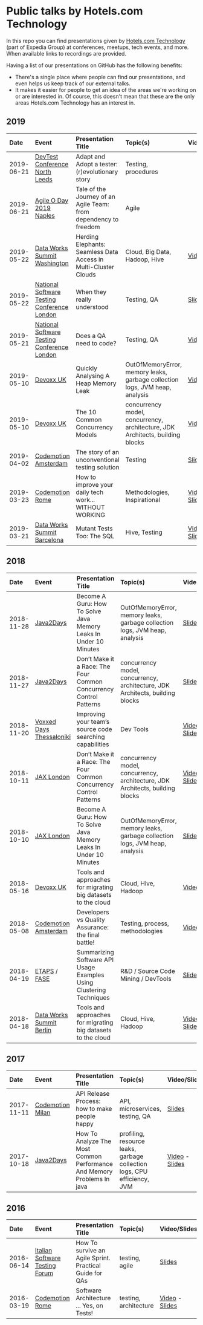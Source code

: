 
# Public talks by Hotels.com Technology
In this repo you can find presentations given by
[Hotels.com Technology](https://medium.com/hotels-com-technology) (part of Expedia Group) at conferences,
meetups, tech events, and more. When available links to recordings are
provided.

Having a list of our presentations on GitHub has the following benefits:
- There's a single place where people can find our presentations, and
  even helps us keep track of our external talks.
- It makes it easier for people to get an idea of the areas we're
  working on or are interested in. Of course, this doesn't mean that
  these are the only areas Hotels.com Technology has an interest in.

## 2019

| Date       | Event                                                                           | Presentation Title                                              | Topic(s)                      | Video/Slides                                                                                                        |
|:-----------|:--------------------------------------------------------------------------------|:----------------------------------------------------------------|:------------------------------|:--------------------------------------------------------------------------------------------------------------------|
| 2019-06-21 | [DevTest Conference North Leeds](https://www.softwaretestingnews.co.uk/products/devtest-conference-north/) |Adapt and Adopt a tester: (r)evolutionary story | Testing, procedures ||
| 2019-06-21 | [Agile O Day 2019 Naples](http://www.agilecommunitycampania.it/agile-oday-2019/) |Tale of the Journey of an Agile Team: from dependency to freedom | Agile ||
| 2019-05-22 | [Data Works Summit Washington](https://dataworkssummit.com/washington-dc-2019/) | Herding Elephants: Seamless Data Access in Multi-Cluster Clouds | Cloud, Big Data, Hadoop, Hive | [Video](https://youtu.be/Wp0Apq5xShI)                                                                               |
| 2019-05-22 | [National Software Testing Conference London](https://www.softwaretestingnews.co.uk/products/national-software-testing-conference/) | When they really understood | Testing, QA |[Slides](https://www.slideshare.net/secret/vL4Im9C8uIw2Su) |
| 2019-05-21 | [National Software Testing Conference London](https://www.softwaretestingnews.co.uk/products/national-software-testing-conference/) | Does a QA need to code? | Testing, QA | [Video](https://www.mirobarsa.com/wp-content/uploads/2019/05/national-sw-conf-london-2019.mp4)                                                                               |
| 2019-05-10 | [Devoxx UK](https://www.devoxx.co.uk/)                                        | Quickly Analysing A Heap Memory Leak | OutOfMemoryError, memory leaks, garbage collection logs, JVM heap, analysis  | [Video](https://www.youtube.com/watch?v=JoQN4xoXY5Y)         |
| 2019-05-10 | [Devoxx UK](https://www.devoxx.co.uk/)                                        | The 10 Common Concurrency Models | concurrency model, concurrency, architecture, JDK Architects, building blocks  | [Video](https://www.youtube.com/watch?v=PNx9WqQ9QeA)                                                                                                                            |
| 2019-04-02 | [Codemotion Amsterdam](https://events.codemotion.com/conferences/amsterdam/2019/agenda/) | The story of an unconventional testing solution | Testing  |[Slides](https://www.slideshare.net/Codemotion/annarita-de-biase-miro-barsocchi-the-story-of-an-unconventional-testing-solution-codemotion-amsterdam-2019) |
| 2019-03-23 | [Codemotion Rome](https://events.codemotion.com/conferences/rome/2019/agenda/23-March/)      | How to improve your daily tech work... WITHOUT WORKING | Methodologies, Inspirational                 | [Video](https://www.youtube.com/watch?v=LVFcfwPqWqY) - [Slides](https://www.slideshare.net/secret/bYCSJIinuFYCaR)|
| 2019-03-21 | [Data Works Summit Barcelona](https://dataworkssummit.com/barcelona-2019/)      | Mutant Tests Too: The SQL                                       | Hive, Testing                 | [Video](https://youtu.be/PchdF0xAbEg) - [Slides](https://www.slideshare.net/Hadoop_Summit/mutant-tests-too-the-sql) |

## 2018
| Date       | Event                                                                         | Presentation Title                                                  | Topic(s)                            | Video/Slides                                                                                                                                                                    |
|:-----------|:------------------------------------------------------------------------------|:--------------------------------------------------------------------|:------------------------------------|:--------------------------------------------------------------------------------------------------------------------------------------------------------------------------------|
| 2018-11-28 | [Java2Days](https://java2days.com) | Become A Guru: How To Solve Java Memory Leaks In Under 10 Minutes | OutOfMemoryError, memory leaks, garbage collection logs, JVM heap, analysis                           | [Slides](https://2018.java2days.com/assets/uploads/sites/28/2018/11/JAVA2Days-2018-Memory.pdf) |
| 2018-11-27 | [Java2Days](https://java2days.com) | Don’t Make it a Race: The Four Common Concurrency Control Patterns | concurrency model, concurrency, architecture, JDK Architects, building blocks   | [Slides](https://2018.java2days.com/assets/uploads/sites/28/2018/11/JAVA2Days-2018-Concurrency.pdf) |
| 2018-11-20 | [Voxxed Days Thessaloniki](https://voxxeddays.com/thessaloniki/)              | Improving your team’s source code searching capabilities            | Dev Tools                           | [Video](https://youtu.be/QDAY4o03t2c) - [Slides](https://www.slideshare.net/NikolaosKatirtzis/improving-your-teams-source-code-searching-capabilities-voxxed-thessaloniki-2018) |
| 2018-10-11 | [JAX London](https://jaxlondon.com/) | Don’t Make it a Race: The Four Common Concurrency Control Patterns | concurrency model, concurrency, architecture, JDK Architects, building blocks   | [Video](https://www.youtube.com/watch?v=Jl-lybDC3h8) - [Slides](https://jaxlondon.com/wp-content/uploads/slides/Don_t_Make_it_a_Race_The_Four_Common_Concurrency_Control_Patterns.pdf) |
| 2018-10-10 | [JAX London](https://jaxlondon.com/) | Become A Guru: How To Solve Java Memory Leaks In Under 10 Minutes | OutOfMemoryError, memory leaks, garbage collection logs, JVM heap, analysis                           | [Slides](https://jaxlondon.com/wp-content/uploads/slides/Become_A_Guru_How_To_Solve_Java_Memory_Leaks_In_Under_10_Minutes.pdf) |
| 2018-05-16 | [Devoxx UK](https://www.devoxx.co.uk/)                                        | Tools and approaches for migrating big datasets to the cloud        | Cloud, Hive, Hadoop                 | [Video](https://www.youtube.com/watch?v=gvtysDbDLeE)                                                                                                                            |
| 2018-05-08 | [Codemotion Amsterdam](https://amsterdam2018.codemotionworld.com/conference/) | Developers vs Quality Assurance: the final battle! | Testing, process, methodologies | [Video](https://youtu.be/S5V-0VQIecw)                                                                                                                            |
| 2018-04-19 | [ETAPS](https://www.etaps.org/2018) / [FASE](https://www.etaps.org/2018/fase) | Summarizing Software API Usage Examples Using Clustering Techniques | R&D / Source Code Mining / DevTools | [Slides](https://www.slideshare.net/NikolaosKatirtzis/summarizing-software-api-usage-examples-using-clustering-techniques)                                                      |
| 2018-04-18 | [Data Works Summit Berlin](https://dataworkssummit.com/berlin-2018/)          | Tools and approaches for migrating big datasets to the cloud        | Cloud, Hive, Hadoop                 | [Video](https://youtu.be/MfvjmMjhKG4) - [Slides](https://www.slideshare.net/Hadoop_Summit/tools-and-approaches-for-migrating-big-datasets-to-the-cloud)                         |

## 2017
| Date       | Event                                                                         | Presentation Title                                                  | Topic(s)                            | Video/Slides                                                                                                                                                                    |
|:-----------|:------------------------------------------------------------------------------|:--------------------------------------------------------------------|:------------------------------------|:--------------------------------------------------------------------------------------------------------------------------------------------------------------------------------|
| 2017-11-11 | [Codemotion Milan](https://www.codemotion.com/events/conferences/2017/2017-11-10/milan-2017) | API Release Process: how to make people happy  | API, microservices, testing, QA|[Slides](https://www.slideshare.net/Codemotion/a-de-biasec-quatrinim-barsocchi-api-release-process-how-to-make-people-happy-codemotion-milan-2017)
| 2017-10-18 | [Java2Days](https://java2days.com) | How To Analyze The Most Common Performance And Memory Problems In java | profiling, resource leaks, garbage collection logs, CPU efficiency, JVM  | [Video](https://www.youtube.com/watch?v=S-awUjTOK60) - [Slides](https://2017.java2days.com/assets/uploads/sites/16/2017/09/JackShirazi_java2days.pdf) |


## 2016
| Date       | Event                                                                         | Presentation Title                                                  | Topic(s)                            | Video/Slides                                                                                                                                                                    |
|:-----------|:------------------------------------------------------------------------------|:--------------------------------------------------------------------|:------------------------------------|:--------------------------------------------------------------------------------------------------------------------------------------------------------------------------------|
| 2016-06-14 | [Italian Software Testing Forum](http://oldstf.ita-stqb.org/STF2016/www.swtestingforum.org/it/conferenzab182.html?id=100) | How To survive an Agile Sprint. Practical Guide for QAs | testing, agile |[Slides](https://www.slideshare.net/secret/yBIuYh00zAbSwZ) |
| 2016-03-19 | [Codemotion Rome](https://www.codemotion.com/events/conferences/2016/2016-03-18/rome-2016) | Software Architecture ... Yes, on Tests! | testing, architecture | [Video](https://www.youtube.com/watch?v=_cPf2TxFuko) - [Slides](https://www.slideshare.net/Codemotion/software-architectureyes-on-tests)|
